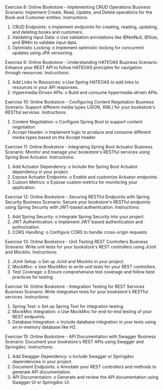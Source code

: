 Exercise 8: Online Bookstore - Implementing CRUD Operations
Business Scenario: 
Implement Create, Read, Update, and Delete operations for the Book and Customer entities.
Instructions:
1.	CRUD Endpoints:
o	Implement endpoints for creating, reading, updating, and deleting books and customers.
2.	Validating Input Data:
o	Use validation annotations like @NotNull, @Size, and @Min to validate input data.
3.	Optimistic Locking:
o	Implement optimistic locking for concurrent updates using JPA versioning.

Exercise 9: Online Bookstore - Understanding HATEOAS
Business Scenario: 
Enhance your REST API to follow HATEOAS principles for navigation through resources.
Instructions:
1.	Add Links to Resources:
o	Use Spring HATEOAS to add links to resources in your API responses.
2.	Hypermedia-Driven APIs:
o	Build and consume hypermedia-driven APIs.

Exercise 10: Online Bookstore - Configuring Content Negotiation
Business Scenario: 
Support different media types (JSON, XML) for your bookstore's RESTful services.
Instructions:
1.	Content Negotiation:
o	Configure Spring Boot to support content negotiation.
2.	Accept Header:
o	Implement logic to produce and consume different media types based on the Accept header.

Exercise 11: Online Bookstore - Integrating Spring Boot Actuator
Business Scenario: 
Monitor and manage your bookstore's RESTful services using Spring Boot Actuator.
Instructions:
1.	Add Actuator Dependency:
o	Include the Spring Boot Actuator dependency in your project.
2.	Expose Actuator Endpoints:
o	Enable and customize Actuator endpoints.
3.	Custom Metrics:
o	Expose custom metrics for monitoring your application.

Exercise 12: Online Bookstore - Securing RESTful Endpoints with Spring Security
Business Scenario: 
Secure your bookstore's RESTful endpoints using Spring Security with JWT-based authentication.
Instructions:
1.	Add Spring Security:
o	Integrate Spring Security into your project.
2.	JWT Authentication:
o	Implement JWT-based authentication and authorization.
3.	CORS Handling:
o	Configure CORS to handle cross-origin requests.

Exercise 13: Online Bookstore - Unit Testing REST Controllers
Business Scenario: 
Write unit tests for your bookstore's REST controllers using JUnit and Mockito.
Instructions:
1.	JUnit Setup:
o	Set up JUnit and Mockito in your project.
2.	MockMvc:
o	Use MockMvc to write unit tests for your REST controllers.
3.	Test Coverage:
o	Ensure comprehensive test coverage and follow best practices for testing.

Exercise 14: Online Bookstore - Integration Testing for REST Services
Business Scenario: 
Write integration tests for your bookstore's RESTful services.
Instructions:
1.	Spring Test:
o	Set up Spring Test for integration testing.
2.	MockMvc Integration:
o	Use MockMvc for end-to-end testing of your REST endpoints.
3.	Database Integration:
o	Include database integration in your tests using an in-memory database like H2.

Exercise 15: Online Bookstore - API Documentation with Swagger
Business Scenario: 
Document your bookstore's REST APIs using Swagger and Springdoc.
Instructions:
1.	Add Swagger Dependency:
o	Include Swagger or Springdoc dependencies in your project.
2.	Document Endpoints:
o	Annotate your REST controllers and methods to generate API documentation.
3.	API Documentation:
o	Generate and review the API documentation using Swagger UI or Springdoc UI.
